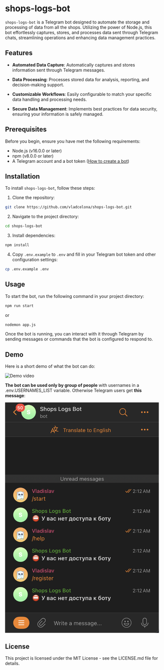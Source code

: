 # shops-logs-bot

`shops-logs-bot` is a Telegram bot designed to automate the storage and processing of data from all the shops. Utilizing the power of Node.js, this bot effortlessly captures, stores, and processes data sent through Telegram chats, streamlining operations and enhancing data management practices.

## Features

- **Automated Data Capture**: Automatically captures and stores information sent through Telegram messages.

- **Data Processing**: Processes stored data for analysis, reporting, and decision-making support.

- **Customizable Workflows**: Easily configurable to match your specific data handling and processing needs.

- **Secure Data Management**: Implements best practices for data security, ensuring your information is safely managed.

## Prerequisites 

Before you begin, ensure you have met the following requirements:

- Node.js (v16.0.0 or later)
- npm (v8.0.0 or later)
- A Telegram account and a bot token ([How to create a bot](https://core.telegram.org/bots#6-botfather))

## Installation

To install `shops-logs-bot`, follow these steps:

1. Clone the repository:

```bash
git clone https://github.com/vladcelona/shops-logs-bot.git
```

2. Navigate to the project directory:

```bash
cd shops-logs-bot
```

3. Install dependencies:

```bash
npm install
```

4. Copy `.env.example` to `.env` and fill in your Telegram bot token and other configuration settings:

```bash
cp .env.example .env
```

## Usage

To start the bot, run the following command in your project directory:

```bash
npm run start
```

or

```bash
nodemon app.js
```

Once the bot is running, you can interact with it through Telegram by sending messages or commands that the bot is configured to respond to.

## Demo

Here is a short demo of what the bot can do:

![Demo video](https://github.com/vladcelona/shops-logs-bot/blob/368e46a916d307cd9c1174f4335a2612e1bd2071/github-assets/shops-logs-bot_example.gif)

**The bot can be used only by group of people** with usernames in a .env.USERNAMES_LIST variable. Otherwise Telegram users get **this message**:

![Restrict access image](https://github.com/vladcelona/shops-logs-bot/blob/368e46a916d307cd9c1174f4335a2612e1bd2071/github-assets/restirct-access.png)

## License

This project is licensed under the MIT License - see the LICENSE.md file for details.
